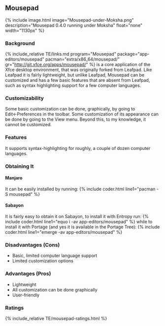 ## Mousepad
{% include image.html image="Mousepad-under-Moksha.png" description="Mousepad 0.4.0 running under Moksha" float="none" width="1130px" %}

### Background
{% include_relative TE/links.md program="Mousepad" package="app-editors/mousepad" pacman="extra/x86_64/mousepad/" gr="http://git.xfce.org/apps/mousepad/" %} is a core application of the Xfce desktop environment, that was originally forked from Leafpad. Like Leafpad it is fairly lightweight, but unlike Leafpad, Mousepad can be customized and has a few basic features that are absent from Leafpad, such as syntax highlighting support for a few computer languages.

### Customizability
Some basic customization can be done, graphically, by going to Edit←Preferences in the toolbar. Some customization of its appearance can be done by going to the View menu. Beyond this, to my knowledge, it cannot be customized.

### Features
It supports syntax-highlighting for roughly, a couple of dozen computer languages.

### Obtaining It
#### Manjaro
It can be easily installed by running:
{% include coder.html line1="pacman -S mousepad" %}

#### Sabayon
It is fairly easy to obtain it on Sabayon, to install it with Entropy run:
{% include coder.html line1="equo i -av app-editors/mousepad" %}
while to install it with Portage (and yes it is available in the Portage Tree):
{% include coder.html line1="emerge -av app-editors/mousepad" %}

### Disadvantages (Cons)
* Basic, limited computer language support
* Limited customization options

### Advantages (Pros)
* Lightweight
* All customization can be done graphically
* User-friendly

### Ratings
{% include_relative TE/mousepad-ratings.html %}
